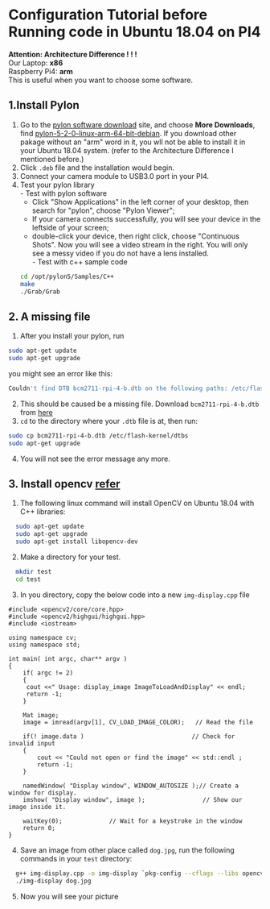 # Configuration Tutorial before Running code in Ubuntu 18.04 on PI4

**Attention: Architecture Difference ! ! !**  
Our Laptop: **x86**  
Raspberry Pi4: **arm**  
This is useful when you want to choose some software.

## 1.Install Pylon
  1. Go to the [pylon software download](https://www.baslerweb.com/en/sales-support/downloads/software-downloads/#type=pylonsoftware;language=all;version=all) site, and choose **More Downloads**, find [pylon-5-2-0-linux-arm-64-bit-debian](https://www.baslerweb.com/en/sales-support/downloads/software-downloads/pylon-5-2-0-linux-arm-64-bit-debian/). If you download other pakage without an "arm" word in it, you wll not be able to install it in your Ubuntu 18.04 system. (refer to the Architecture Difference I mentioned before.)
  2. Click `.deb` file and the installation would begin.
  3. Connect your camera module to USB3.0 port in your PI4.
  4. Test your pylon library  
    - Test with pylon software
      - Click "Show Applications" in the left corner of your desktop, then search for "pylon", choose "Pylon Viewer";
      - If your camera connects successfully, you will see your device in the leftside of your screen;
      - double-click your device, then right click, choose "Continuous Shots". Now you will see a video stream in the right.
      You will only see a messy video if you do not have a lens installed.  
    - Test with c++ sample code  
      ```bash
      cd /opt/pylon5/Samples/C++
      make
      ./Grab/Grab
      ```
## 2. A missing file
  1. After you install your pylon, run 
  ```bash
  sudo apt-get update
  sudo apt-get upgrade
  ```
  you might see an error like this:
  ```bash
  Couldn't find DTB bcm2711-rpi-4-b.dtb on the following paths: /etc/flash-kernel/dtbs
  ```
  2. This should be caused be a missing file. Download `bcm2711-rpi-4-b.dtb` from [here](https://github.com/raspberrypi/firmware/tree/master/boot)
  3. `cd` to the directory where your `.dtb` file is at, then run:  
  ```bash
  sudo cp bcm2711-rpi-4-b.dtb /etc/flash-kernel/dtbs
  sudo apt-get upgrade
  ```
  4. You will not see the error message any more.

## 3. Install opencv [refer](http://pydeeplearning.com/opencv/install-opencv-with-c-on-ubuntu-18-04/)
  1. The following linux command will install OpenCV on Ubuntu 18.04 with C++ libraries:  
  ```bash
    sudo apt-get update
    sudo apt-get upgrade
    sudo apt-get install libopencv-dev
  ```
  2. Make a directory for your test.  
  ```bash
    mkdir test
    cd test
  ```
  3. In you directory, copy the below code into a new `img-display.cpp` file  

    #include <opencv2/core/core.hpp>
    #include <opencv2/highgui/highgui.hpp>
    #include <iostream>

    using namespace cv;
    using namespace std;

    int main( int argc, char** argv )
    {
        if( argc != 2)
        {
         cout <<" Usage: display_image ImageToLoadAndDisplay" << endl;
         return -1;
        }

        Mat image;
        image = imread(argv[1], CV_LOAD_IMAGE_COLOR);   // Read the file

        if(! image.data )                              // Check for invalid input
        {
            cout << "Could not open or find the image" << std::endl ;
            return -1;
        }

        namedWindow( "Display window", WINDOW_AUTOSIZE );// Create a window for display.
        imshow( "Display window", image );                // Show our image inside it.

        waitKey(0);             // Wait for a keystroke in the window
        return 0;
    }

  4. Save an image from other place called `dog.jpg`, run the following commands in your `test` directory:  
  ```bash
    g++ img-display.cpp -o img-display `pkg-config --cflags --libs opencv`
    ./img-display dog.jpg
  ```
  5. Now you will see your picture
